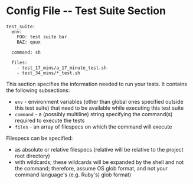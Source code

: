 # Config File -- Test Suite Section

```
test_suite:
  env:
    FOO: test suite bar
    BAZ: quux

  command: sh

  files:
    - test_17_mins/a_17_minute_test.sh
    - test_34_mins/*_test.sh
```



This section specifies the information needed to run your tests. It contains the following subsections:

* `env` - environment variables (other than global ones specified outside this test suite) that need to be available while executing this test suite
* `command` - a (possibly multiline) string specifying the command(s) required to execute the tests
* `files` - an array of filespecs on which the command will execute

Filespecs can be specified:

* as absolute or relative filespecs (relative will be relative to the project root directory)
* with wildcards; these wildcards will be expanded by the shell and not the command; therefore, assume OS glob format, and not your command language's (e.g. Ruby's) glob format)

